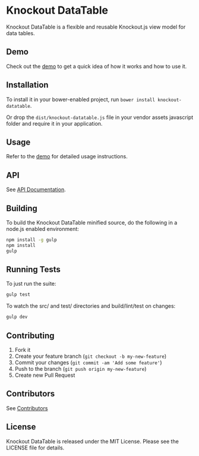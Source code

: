 # Knockout DataTable

Knockout DataTable is a flexible and reusable Knockout.js view model for data tables.

## Demo

Check out the [demo](http://rawgit.com/immense/knockout-datatable/master/demo.html) to get a quick idea of how it works and how to use it.

## Installation

To install it in your bower-enabled project, run `bower install knockout-datatable`.

Or drop the `dist/knockout-datatable.js` file in your vendor assets javascript folder and require it in your application.

## Usage

Refer to the [demo](http://rawgit.com/immense/knockout-datatable/master/demo.html) for detailed usage instructions.

## API

See [API Documentation](API.md).


## Building

To build the Knockout DataTable minified source, do the following in a node.js enabled environment:

```bash
npm install -g gulp
npm install
gulp
```

## Running Tests

To just run the suite:
```bash
gulp test
```

To watch the src/ and test/ directories and build/lint/test on changes:
```bash
gulp dev
```

## Contributing

1. Fork it
1. Create your feature branch (`git checkout -b my-new-feature`)
1. Commit your changes (`git commit -am 'Add some feature'`)
1. Push to the branch (`git push origin my-new-feature`)
1. Create new Pull Request

## Contributors

See [Contributors](https://github.com/immense/knockout-datatable/wiki/Contributors)

## License

Knockout DataTable is released under the MIT License. Please see the LICENSE file for details.
